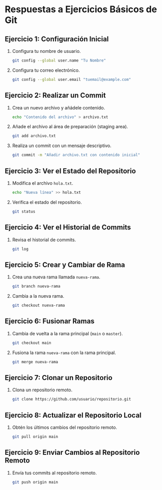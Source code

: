 # Respuestas a Ejercicios Básicos de Git

## Ejercicio 1: Configuración Inicial
1. Configura tu nombre de usuario.
    ```sh
    git config --global user.name "Tu Nombre"
    ```
2. Configura tu correo electrónico.
    ```sh
    git config --global user.email "tuemail@example.com"
    ```

## Ejercicio 2: Realizar un Commit
1. Crea un nuevo archivo y añádele contenido.
    ```sh
    echo "Contenido del archivo" > archivo.txt
    ```
2. Añade el archivo al área de preparación (staging area).
    ```sh
    git add archivo.txt
    ```
3. Realiza un commit con un mensaje descriptivo.
    ```sh
    git commit -m "Añadir archivo.txt con contenido inicial"
    ```

## Ejercicio 3: Ver el Estado del Repositorio
1. Modifica el archivo `hola.txt`.
    ```sh
    echo "Nueva línea" >> hola.txt
    ```
2. Verifica el estado del repositorio.
    ```sh
    git status
    ```

## Ejercicio 4: Ver el Historial de Commits
1. Revisa el historial de commits.
    ```sh
    git log
    ```

## Ejercicio 5: Crear y Cambiar de Rama
1. Crea una nueva rama llamada `nueva-rama`.
    ```sh
    git branch nueva-rama
    ```
2. Cambia a la nueva rama.
    ```sh
    git checkout nueva-rama
    ```

## Ejercicio 6: Fusionar Ramas
1. Cambia de vuelta a la rama principal (`main` o `master`).
    ```sh
    git checkout main
    ```
2. Fusiona la rama `nueva-rama` con la rama principal.
    ```sh
    git merge nueva-rama
    ```

## Ejercicio 7: Clonar un Repositorio
1. Clona un repositorio remoto.
    ```sh
    git clone https://github.com/usuario/repositorio.git
    ```

## Ejercicio 8: Actualizar el Repositorio Local
1. Obtén los últimos cambios del repositorio remoto.
    ```sh
    git pull origin main
    ```

## Ejercicio 9: Enviar Cambios al Repositorio Remoto
1. Envía tus commits al repositorio remoto.
    ```sh
    git push origin main
    ```
